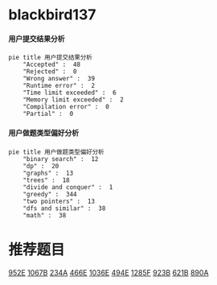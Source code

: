 # blackbird137

<!-- tabs:start -->



#### **用户提交结果分析**

```mermaid
pie title 用户提交结果分析
    "Accepted" :  48
    "Rejected" :  0
    "Wrong answer" :  39
    "Runtime error" :  2
    "Time limit exceeded" :  6
    "Memory limit exceeded" :  2
    "Compilation error" :  0
    "Partial" :  0
```

#### **用户做题类型偏好分析**

```mermaid
pie title 用户做题类型偏好分析
    "binary search" :  12
    "dp" :  20
    "graphs" :  13
    "trees" :  18
    "divide and conquer" :  1
    "greedy" :  344
    "two pointers" :  13
    "dfs and similar" :  38
    "math" :  38
```



<!-- tabs:end -->
# 推荐题目
[952E](https://codeforces.com/contest/952/problem/E)
[1067B](https://codeforces.com/contest/1067/problem/B)
[234A](https://codeforces.com/contest/234/problem/A)
[466E](https://codeforces.com/contest/466/problem/E)
[1036E](https://codeforces.com/contest/1036/problem/E)
[494E](https://codeforces.com/contest/494/problem/E)
[1285F](https://codeforces.com/contest/1285/problem/F)
[923B](https://codeforces.com/contest/923/problem/B)
[621B](https://codeforces.com/contest/621/problem/B)
[890A](https://codeforces.com/contest/890/problem/A)
